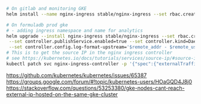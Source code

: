 ```sh
# On gitlab and monitoring GKE
helm install --name nginx-ingress stable/nginx-ingress --set rbac.create=true --set controller.publishService.enabled=true --set controller.kind=DaemonSet --set tcp.22="gitlab/gitlab-gitlab-shell:22"
```

```sh
# On formuladb prod gke
# - adding ingress namespace and name for analytics
helm upgrade --install nginx-ingress stable/nginx-ingress --set rbac.create=true \
 --set controller.publishService.enabled=true --set controller.kind=DaemonSet \
 --set controller.config.log-format-upstream='$remote_addr - $remote_user [$time_local] "$request" $status $body_bytes_sent "$http_referer" "$http_user_agent" $request_length $request_time [$proxy_upstream_name] [$proxy_alternative_upstream_name] $upstream_addr $upstream_response_length $upstream_response_time $upstream_status $req_id $namespace $ingress_name $service_name $service_port'
# This is to get the source IP in the nginx ingress controller
# see https://kubernetes.io/docs/tutorials/services/source-ip/#source-ip-for-services-with-type-loadbalancer
kubectl patch svc nginx-ingress-controller -p '{"spec":{"externalTrafficPolicy":"Local"}}'
```


https://github.com/kubernetes/kubernetes/issues/65387
https://groups.google.com/forum/#!topic/kubernetes-users/HOaGQD4J8j0
https://stackoverflow.com/questions/53253380/gke-nodes-cant-reach-external-ip-hosted-on-the-same-gke-cluster
